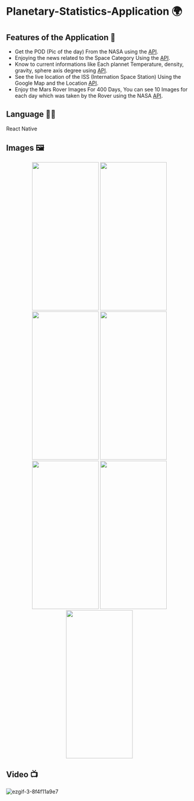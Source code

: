 # Planetary-Statistics-Application 🌍

## Features of the Application 📲

- Get the POD (Pic of the day) From the NASA using the [API](https://api.nasa.gov/planetary/apod?api_key=0Pjk8Neps3dUjKmauVhMYNuUIbyDJPyBFHP6eswA).
- Enjoying the news related to the Space Category Using the [API](https://newsapi.org/v2/everything?q=mars&apiKey=acce31040366454ea74f3ee29d3fc1ee).
- Know to current informations like Each plannet Temperature, density, gravity, sphere axis degree using [API](http://localhost/).
- See the live location of the ISS (Internation Space Station) Using the Google Map and the Location [API](https://api.wheretheiss.at/v1/satellites/25544).
- Enjoy the Mars Rover Images For 400 Days, You can see 10 Images for each day which was taken by the Rover using the NASA [API](https://api.nasa.gov/mars-photos/api/v1/rovers/curiosity/photos).


## Language 🧑‍💻

React Native
 
## Images 🖼️

<p align="center">
<img src="https://user-images.githubusercontent.com/85345615/211769013-21f5ba07-b0cd-479c-9a0d-27ded731667c.jpeg"  width="180" height="400">
<img src="https://user-images.githubusercontent.com/85345615/211769054-60f927d2-ef19-47bf-a920-f7fd3168474a.jpeg"  width="180" height="400">
<img src="https://user-images.githubusercontent.com/85345615/211769108-b3a8a652-7ee9-4f84-b1d2-784d6897f6d8.jpeg"  width="180" height="400">
<img src="https://user-images.githubusercontent.com/85345615/211769183-49bb189a-0e65-4928-8d08-37d56b71a657.jpeg"  width="180" height="400">
<img src="https://user-images.githubusercontent.com/85345615/211769212-80dabb4b-66f4-40d2-a57c-7c2dcfd7ea25.jpeg"  width="180" height="400">
<img src="https://user-images.githubusercontent.com/85345615/211773453-dc27ae06-8d02-428f-9ef3-efca015c61ce.jpeg"  width="180" height="400">
<img src="https://user-images.githubusercontent.com/85345615/211773475-7ae6005a-bee1-489e-9cb7-73922d18efa5.jpeg"  width="180" height="400">
</p>

## Video 📺
 

![ezgif-3-8f4f11a9e7](https://user-images.githubusercontent.com/85345615/211778347-00c6b971-d3fd-4dac-869b-4e6e2ac6a939.gif)
